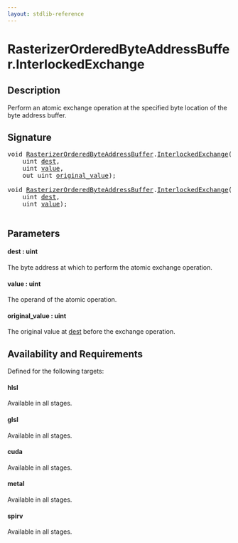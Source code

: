 ```yaml
---
layout: stdlib-reference
---
```


# RasterizerOrderedByteAddressBuffer\.InterlockedExchange

## Description

Perform an atomic exchange operation at the specified byte
location of the byte address buffer.



## Signature 

<pre>
<span class="code_keyword">void</span> <a href="../types/rasterizerorderedbyteaddressbuffer-0ahls/index.html" class="code_type">RasterizerOrderedByteAddressBuffer</a>.<a href="interlockedexchange-0b.html">InterlockedExchange</a>(
    <span class="code_keyword">uint</span> <a href="interlockedexchange-0b.html#decl-dest" class="code_param">dest</a>,
    <span class="code_keyword">uint</span> <a href="interlockedexchange-0b.html#decl-value" class="code_param">value</a>,
    <span class="code_keyword">out</span> <span class="code_keyword">uint</span> <a href="interlockedexchange-0b.html#decl-original_value" class="code_param">original_value</a>);

<span class="code_keyword">void</span> <a href="../types/rasterizerorderedbyteaddressbuffer-0ahls/index.html" class="code_type">RasterizerOrderedByteAddressBuffer</a>.<a href="interlockedexchange-0b.html">InterlockedExchange</a>(
    <span class="code_keyword">uint</span> <a href="interlockedexchange-0b.html#decl-dest" class="code_param">dest</a>,
    <span class="code_keyword">uint</span> <a href="interlockedexchange-0b.html#decl-value" class="code_param">value</a>);

</pre>

## Parameters

####  <a id="decl-dest"></a>dest  : uint
The byte address at which to perform the atomic exchange operation.

####  <a id="decl-value"></a>value  : uint
The operand of the atomic operation.

####  <a id="decl-original_value"></a>original\_value  : uint
The original value at <span class='code'><a href="interlockedexchange-0b.html#decl-dest" class="code_param">dest</a></span> before the exchange operation.


## Availability and Requirements

Defined for the following targets:

#### hlsl
Available in all stages.

#### glsl
Available in all stages.

#### cuda
Available in all stages.

#### metal
Available in all stages.

#### spirv
Available in all stages.



